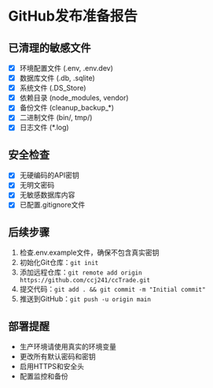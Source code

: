 # GitHub发布准备报告

## 已清理的敏感文件

- [x] 环境配置文件 (.env, .env.dev)
- [x] 数据库文件 (.db, .sqlite)
- [x] 系统文件 (.DS_Store)
- [x] 依赖目录 (node_modules, vendor)
- [x] 备份文件 (cleanup_backup_*)
- [x] 二进制文件 (bin/, tmp/)
- [x] 日志文件 (*.log)

## 安全检查

- [x] 无硬编码的API密钥
- [x] 无明文密码
- [x] 无敏感数据库内容
- [x] 已配置.gitignore文件

## 后续步骤

1. 检查.env.example文件，确保不包含真实密钥
2. 初始化Git仓库：`git init`
3. 添加远程仓库：`git remote add origin https://github.com/ccj241/ccTrade.git`
4. 提交代码：`git add . && git commit -m "Initial commit"`
5. 推送到GitHub：`git push -u origin main`

## 部署提醒

- 生产环境请使用真实的环境变量
- 更改所有默认密码和密钥
- 启用HTTPS和安全头
- 配置监控和备份
